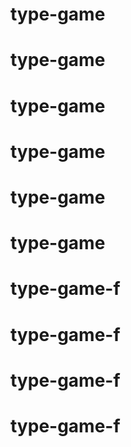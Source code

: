 # type-game
# type-game
# type-game
# type-game
# type-game
# type-game
# type-game-f
# type-game-f
# type-game-f
# type-game-f

